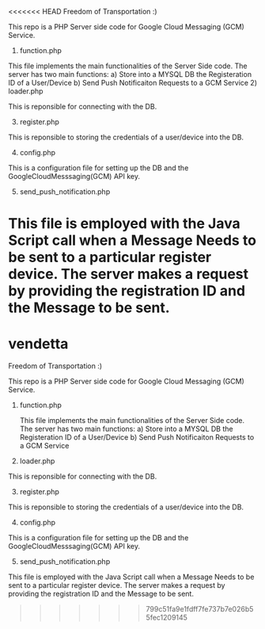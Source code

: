 <<<<<<< HEAD
Freedom of Transportation :)

This repo is a PHP Server side code for Google Cloud Messaging (GCM) Service.

1) function.php

This file implements the main functionalities of the Server Side code. The server has two main functions:
a) Store into a MYSQL DB the Registeration ID of a User/Device
b) Send Push Notificaiton Requests to a GCM Service
2) loader.php

This is reponsible for connecting with the DB.

3) register.php

This is reponsible to storing the credentials of a user/device into the DB.

4) config.php

This is a configuration file for setting up the DB and the GoogleCloudMesssaging(GCM) API key.

5) send_push_notification.php

This file is employed with the Java Script call when a Message Needs to be sent to a particular register device. The server makes a request by providing the registration ID and the Message to be sent.
=======
# vendetta
Freedom of Transportation :)

This repo is a PHP Server side code for Google Cloud Messaging (GCM) Service.

1) function.php

    This file implements the main functionalities of the Server Side code. The server has two main functions:
    a) Store into a MYSQL DB the Registeration ID of a User/Device
    b) Send Push Notificaiton Requests to a GCM Service

2) loader.php

This is reponsible for connecting with the DB.

3) register.php

This is reponsible to storing the credentials of a user/device into the DB.

4) config.php

This is a configuration file for setting up the DB and the GoogleCloudMesssaging(GCM) API key.

5) send_push_notification.php

This file is employed with the Java Script call when a Message Needs to be sent to a particular register device. 
The server makes a request by providing the registration ID and the Message to be sent.
>>>>>>> 799c51fa9e1fdff7fe737b7e026b55fec1209145
